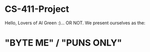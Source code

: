 # CS-411-Project

Hello, Lovers of Al Green :)... OR NOT. We present ourselves as the:
# "BYTE ME" / "PUNS ONLY"
